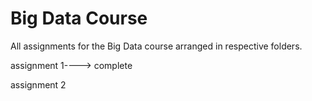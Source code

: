 # Big Data Course

All assignments for the Big Data course arranged in respective folders.

assignment 1----> complete

assignment 2
